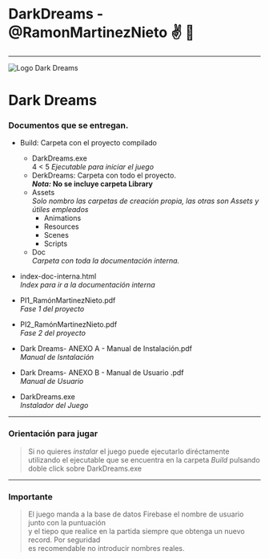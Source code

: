 # DarkDreams - @RamonMartinezNieto :v:  :metal:
---

![Logo Dark Dreams](https://i.ibb.co/Ph4FFf6/logo.jpg)

# Dark Dreams

### Documentos que se entregan.

+ Build: Carpeta con el proyecto compilado
	- DarkDreams.exe 								
		4 &lt; 5 *Ejecutable para iniciar el juego*
	+ DerkDreams: Carpeta con todo el proyecto. 	
		**_Nota:_ No se incluye carpeta Library**
	- Assets 										
		*Solo nombro las carpetas de creación propia, las otras son Assets y útiles empleados*	
		- Animations								
		- Resources
		- Scenes
		- Scripts
	- Doc											
		*Carpeta con toda la documentación interna.*
		
+ index-doc-interna.html 							
	*Index para ir a la documentación interna*
+ PI1_RamónMartinezNieto.pdf 						
	*Fase 1 del proyecto*
+ PI2_RamónMartinezNieto.pdf						
	*Fase 2 del proyecto*
+ Dark Dreams- ANEXO A - Manual de Instalación.pdf	
	*Manual de Isntalación*
+ Dark Dreams- ANEXO B - Manual de Usuario .pdf 	
	*Manual de Usuario*
+ DarkDreams.exe									
	*Instalador del Juego* 

---

### Orientación para jugar
> Si no quieres *instalar* el juego puede ejecutarlo diréctamente utilizando el ejecutable 
> que se encuentra en la carpeta *Build* pulsando doble click sobre DarkDreams.exe 

---

### **Importante**
> El juego manda a la base de datos Firebase el nombre de usuario junto con la puntuación  
> y el tiepo que realice en la partida siempre que obtenga un nuevo record. Por seguridad  
> es recomendable no introducir nombres reales.  